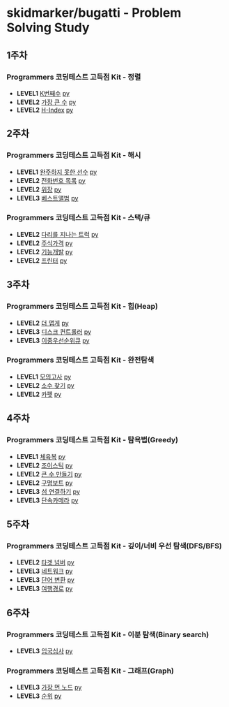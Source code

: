 # skidmarker/bugatti - Problem Solving Study

## 1주차

### Programmers 코딩테스트 고득점 Kit - 정렬

- **LEVEL1** [K번째수](https://programmers.co.kr/learn/courses/30/lessons/42748) [py](./sort/42748.py)
- **LEVEL2** [가장 큰 수](https://programmers.co.kr/learn/courses/30/lessons/42746) [py](./sort/42746.py)
- **LEVEL2** [H-Index](https://programmers.co.kr/learn/courses/30/lessons/42747) [py](./sort/42747.py)

## 2주차

### Programmers 코딩테스트 고득점 Kit - 해시

- **LEVEL1** [완주하지 못한 선수](https://programmers.co.kr/learn/courses/30/lessons/42576) [py](./hash/42576.py)
- **LEVEL2** [전화번호 목록](https://programmers.co.kr/learn/courses/30/lessons/42577) [py](./hash/42577.py)
- **LEVEL2** [위장](https://programmers.co.kr/learn/courses/30/lessons/42578) [py](./hash/42578.py)
- **LEVEL3** [베스트앨범](https://programmers.co.kr/learn/courses/30/lessons/42579) [py](./hash/42579.py)

### Programmers 코딩테스트 고득점 Kit - 스택/큐

- **LEVEL2** [다리를 지나는 트럭](https://programmers.co.kr/learn/courses/30/lessons/42583) [py](./stack+queue/42583.py)
- **LEVEL2** [주식가격](https://programmers.co.kr/learn/courses/30/lessons/42584) [py](./stack+queue/42584.py)
- **LEVEL2** [기능개발](https://programmers.co.kr/learn/courses/30/lessons/42586) [py](./stack+queue/42586.py)
- **LEVEL2** [프린터](https://programmers.co.kr/learn/courses/30/lessons/42587) [py](./stack+queue/42587.py)

## 3주차

### Programmers 코딩테스트 고득점 Kit - 힙(Heap)

- **LEVEL2** [더 맵게](https://programmers.co.kr/learn/courses/30/lessons/42626) [py](./heap/42626.py)
- **LEVEL3** [디스크 컨트롤러](https://programmers.co.kr/learn/courses/30/lessons/42627) [py](./heap/42627.py)
- **LEVEL3** [이중우선순위큐](https://programmers.co.kr/learn/courses/30/lessons/42628) [py](./heap/42628.py)

### Programmers 코딩테스트 고득점 Kit - 완전탐색

- **LEVEL1** [모의고사](https://programmers.co.kr/learn/courses/30/lessons/42840) [py](./brute-force/42840.py)
- **LEVEL2** [소수 찾기](https://programmers.co.kr/learn/courses/30/lessons/42839) [py](./brute-force/42839.py)
- **LEVEL2** [카펫](https://programmers.co.kr/learn/courses/30/lessons/42842) [py](./brute-force/42842.py)

## 4주차

### Programmers 코딩테스트 고득점 Kit - 탐욕법(Greedy)

- **LEVEL1** [체육복](https://programmers.co.kr/learn/courses/30/lessons/42862) [py](./greedy/42862.py)
- **LEVEL2** [조이스틱](https://programmers.co.kr/learn/courses/30/lessons/42860) [py](./greedy/42860.py)
- **LEVEL2** [큰 수 만들기](https://programmers.co.kr/learn/courses/30/lessons/42883) [py](./greedy/42883.py)
- **LEVEL2** [구명보트](https://programmers.co.kr/learn/courses/30/lessons/42885) [py](./greedy/42885.py)
- **LEVEL3** [섬 연결하기](https://programmers.co.kr/learn/courses/30/lessons/42861) [py](./greedy/42861.py)
- **LEVEL3** [단속카메라](https://programmers.co.kr/learn/courses/30/lessons/42884) [py](./greedy/42884.py)

## 5주차

### Programmers 코딩테스트 고득점 Kit - 깊이/너비 우선 탐색(DFS/BFS)

- **LEVEL2** [타겟 넘버](https://programmers.co.kr/learn/courses/30/lessons/43165) [py](./dfs+bfs/타겟_넘버.py)
- **LEVEL3** [네트워크](https://programmers.co.kr/learn/courses/30/lessons/43162) [py](./dfs+bfs/네트워크.py)
- **LEVEL3** [단어 변환](https://programmers.co.kr/learn/courses/30/lessons/43163) [py](./dfs+bfs/단어_변환.py)
- **LEVEL3** [여행경로](https://programmers.co.kr/learn/courses/30/lessons/43164) [py](./dfs+bfs/여행경로.py)

## 6주차

### Programmers 코딩테스트 고득점 Kit - 이분 탐색(Binary search)

- **LEVEL3** [입국심사](https://programmers.co.kr/learn/courses/30/lessons/43238) [py](./binary-search/입국심사.py)

### Programmers 코딩테스트 고득점 Kit - 그래프(Graph)

- **LEVEL3** [가장 먼 노드](https://programmers.co.kr/learn/courses/30/lessons/49189) [py](./graph/가장_먼_노드.py)
- **LEVEL3** [순위](https://programmers.co.kr/learn/courses/30/lessons/49191) [py](./graph/순위.py)
